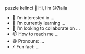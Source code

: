 puzzle kelinci 👋 Hi, I’m @7laila
- 👀 I’m interested in ...
- 🌱 I’m currently learning ...
- 💞️ I’m looking to collaborate on ...
- 📫 How to reach me ...
- 😄 Pronouns: ...
- ⚡ Fun fact: ...

<!---
7laila/7laila is a ✨ special ✨ repository because its `README.md` (this file) appears on your GitHub profile.
You can click the Preview link to take a look at your changes.
--->

